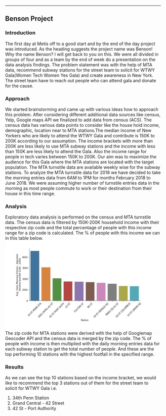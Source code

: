 ---
## Benson Project

### Introduction
The first day at Metis off to a good start and by the end of the day project was introduced. As the heading suggests the project name was Benson! Why the name Benson? I will get back to you on this. We were all divided in groups of four and as a team by the end of week do a presentation on the data analysis findings. The problem statement was with the help of MTA data, recommend subway stations for the street team to solicit for WTWY Gala(Women Tech Women Yes Gala) and create awareness in New York. The street team have to reach out people who can attend gala and donate for the cause.

### Approach
We started brainstorming and came up with various ideas how to approach this problem. After considering different additional data sources like census, Yelp, Google maps API we finalized to add data from census (ACS). The census data has various data points to consider like the house hold income, demographic, location near to MTA stations.The median income of New Yorkers who are likely to attend the WTWY Gala and contribute is 150K to 200K according to our assumption. The income brackets with more than 200K are less likely to use MTA subway stations and the income with less than 150K are less likely to attend the Gala. Also the income range for people in tech varies between 150K to 200K. Our aim was to maximize the audience for this Gala where the MTA stations are located with the target population.
The MTA turnstile data are available weekly wise for the subway stations. To analyze the MTA turnstile data for 2018 we have decided to take the morning entries data from 6AM to 1PM for months February 2018 to June 2018. We were assuming higher number of turnstile entries data in the morning as most people commute to work or their destination from their house in this time range.

### Analysis
Exploratory data analysis is performed on the census and MTA turnstile data. The census data is filtered by 150K-200K household income with their respective zip code and the total percentage of people with this income range for a zip code is calculated. The % of people with this income we can in this table below.
![Percentage of people with income range](https://github.com/priyankapanda78/priyankapanda78.github.io/blob/draft/_posts/topStations.png)
The zip code for MTA stations were derived with the help of Googlemap Geocoder API and the census data is merged by the zip code. The % of people with income is then multiplied with the daily morning entries data for each subway station to get the total number of people. And these are the top performing 10 stations with the highest footfall in the specified range.


### Results
As we can see the top 10 stations based on the income bracket, we would like to recommend the top 3 stations out of them for the street team to solicit for WTWY Gala i.e.
1. 34th Penn Station
2. Grand Central - 42 Street
3. 42 St - Port Authority



